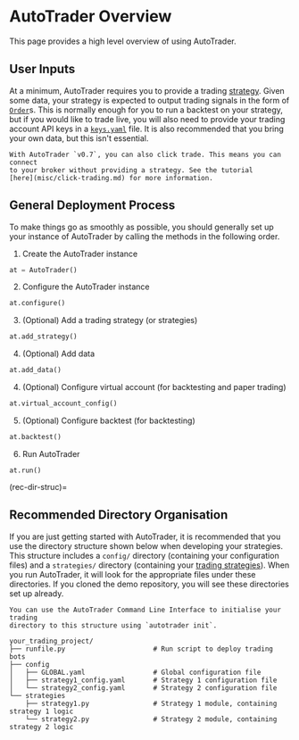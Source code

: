# AutoTrader Overview 
This page provides a high level overview of using AutoTrader.

## User Inputs
At a minimum, AutoTrader requires you to provide a trading 
[strategy](trading-strategy). Given
some data, your strategy is expected to output trading signals in the form
of [`Order`](order-object)s. This is normally enough for you to run a 
backtest on your strategy, but if you would like to trade live, you will 
also need to provide your trading account API keys in a 
[`keys.yaml`](global-config) file. It is also recommended that you bring 
your own data, but this isn't essential.

```{note}
With AutoTrader `v0.7`, you can also click trade. This means you can connect
to your broker without providing a strategy. See the tutorial 
[here](misc/click-trading.md) for more information.
```


## General Deployment Process
To make things go as smoothly as possible, you should generally set up
your instance of AutoTrader by calling the methods in the following order.


1. Create the AutoTrader instance

```python
at = AutoTrader()
```

2. Configure the AutoTrader instance

```python
at.configure()
```

3. (Optional) Add a trading strategy (or strategies)

```python
at.add_strategy()
```

4. (Optional) Add data

```python
at.add_data()
```

4. (Optional) Configure virtual account (for backtesting and paper trading)

```python
at.virtual_account_config()
```

5. (Optional) Configure backtest (for backtesting)

```python
at.backtest()
```

6. Run AutoTrader

```pyhton
at.run()
```



(rec-dir-struc)=
## Recommended Directory Organisation
If you are just getting started with AutoTrader, it is recommended that you
use the directory structure shown below when developing your strategies. This
structure includes a `config/` directory (containing your configuration 
files) and a `strategies/` directory (containing your 
[trading strategies](../userfiles/strategy)). When you run AutoTrader, it will 
look for the appropriate files under these directories. If you cloned the demo 
repository, you will see these directories set up already. 

```{tip}
You can use the AutoTrader Command Line Interface to initialise your trading 
directory to this structure using `autotrader init`.
```

```
your_trading_project/
├── runfile.py                      # Run script to deploy trading bots
├── config 
│   ├── GLOBAL.yaml                 # Global configuration file
│   ├── strategy1_config.yaml       # Strategy 1 configuration file
│   └── strategy2_config.yaml       # Strategy 2 configuration file
└── strategies
    ├── strategy1.py                # Strategy 1 module, containing strategy 1 logic
    └── strategy2.py                # Strategy 2 module, containing strategy 2 logic
```
